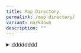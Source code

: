 ```yaml
---
title: Map Directory
permalink: /map-directory/
variant: markdown
description: ""
---
```

<div data-type="detailGroup" class="isomer-accordion-group isomer-accordion isomer-accordion-white">
<details class="isomer-details">
<summary>dddddddd</summary>
<div data-type="detailsContent" class="isomer-details-content">
<p>sssssssss</p>
</div>
</details>
</div>
<p></p>